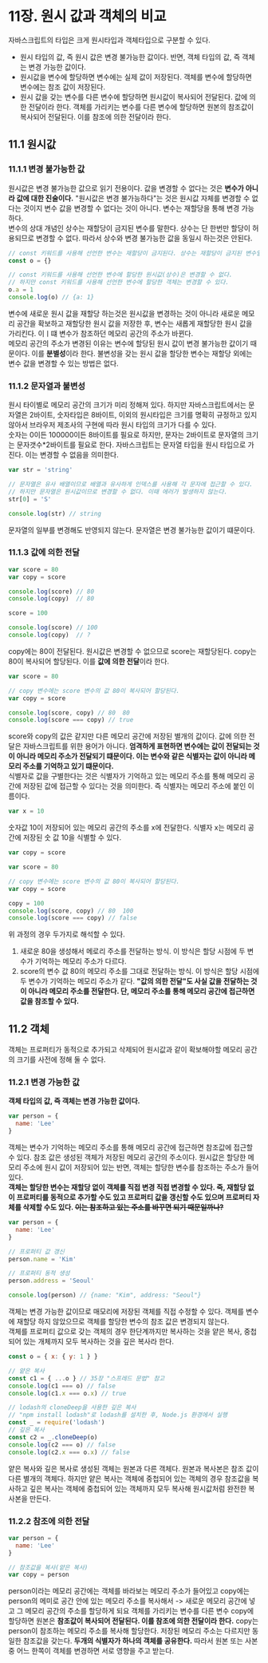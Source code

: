 # 11장. 원시 값과 객체의 비교
자바스크립트의 타입은 크게 원시타입과 객체타입으로 구분할 수 있다. 
- 원시 타입의 값, 즉 원시 값은 변경 불가능한 값이다. 반면, 객체 타입의 값, 즉 객체는 변경 가능한 값이다.
- 원시값을 변수에 할당하면 변수에는 실제 값이 저장된다. 객체를 변수에 할당하면 변수에는 참조 값이 저장된다.
- 원시 값을 갖는 변수를 다른 변수에 할당하면 원시값이 복사되어 전달된다. 값에 의한 전달이라 한다. 객체를 가리키는 변수를 다른 변수에 할당하면 원본의 참조값이 복사되어 전달된다. 이를 참조에 의한 전달이라 한다.
## 11.1 원시값
### 11.1.1 변경 불가능한 값
원시값은 변경 불가능한 값으로 읽기 전용이다. 값을 변경할 수 없다는 것은 **변수가 아니라 값에 대한 진술이다.** "원시값은 변경 불가능하다"는 것은 원시값 자체를 변경할 수 없다는 것이지 변수 값을 변경할 수 없다는 것이 아니다. 변수는 재할당을 통해 변경 가능하다.</br>
변수의 상대 개념인 상수는 재할당이 금지된 변수를 말한다. 상수는 단 한번만 할당이 허용되므로 변경할 수 없다. 따라서 상수와 변경 불가능한 값을 동일시 하는것은 안된다.
```js
// const 키워드를 사용해 선언한 변수는 재할당이 금지된다. 상수는 재할당이 금지된 변수일 뿐이다.
const o = {}

// const 키워드를 사용해 선언한 변수에 할당한 원시값(상수)은 변경할 수 없다.
// 하지만 const 키워드를 사용해 선언한 변수에 할당한 객체는 변경할 수 있다.
o.a = 1
console.log(o) // {a: 1}
```
변수에 새로운 원시 값을 재할당 하는것은 원시값을 변경하는 것이 아니라 새로운 메모리 공간을 확보하고 재할당한 원시 값을 저장한 후, 변수는 새롭게 재할당한 원시 값을 가리킨다. 이ㅣ떄 변수가 참조하던 메모리 공간의 주소가 바뀐다.</br>
메모리 공간의 주소가 변경된 이유는 변수에 할당된 원시 값이 변경 불가능한 값이기 때문이다. 이를 **분별성**이라 한다. 불변성을 갖는 원시 값을 할당한 변수는 재할당 외에는 변수 값을 변경할 수 있는 방법은 없다. 
### 11.1.2 문자열과 불변성
원시 타이별로 메모리 공간의 크기가 미리 정해져 있다. 하지만 자바스크립트에서는 문자열은 2바이트, 숫자타입은 8바이트, 이외의 원시타입은 크기를 명확히 규정하고 있지 않아서 브라우저 제조사의 구현에 따라 원시 타입의 크기가 다를 수 있다.</br>
숫자는 0이든 100000이든 8바이트를 필요로 하지만, 문자는 2바이트로 문자열의 크기는 문자갯수*2바이트를 필요로 한다. 자바스크립트는 문자열 타입을 원시 타입으로 가진다. 이는 변경할 수 없음을 의미한다.
```js
var str = 'string'

// 문자열은 유사 배열이므로 배열과 유사하게 인덱스를 사용해 각 문자에 접근할 수 있다.
// 하지만 문자열은 원시값이므로 변경할 수 없다. 이때 에러가 발생하지 않는다.
str[0] = 'S'

console.log(str) // string
```
문자열의 일부를 변경해도 반영되지 않는다. 문자열은 변경 불가능한 값이기 떄문이다. 
### 11.1.3 값에 의한 전달
```js
var score = 80
var copy = score

console.log(score) // 80
console.log(copy)  // 80

score = 100

console.log(score) // 100
console.log(copy)  // ?
```
copy에는 80이 전달된다. 원시값은 변경할 수 없으므로 score는 재할당된다. copy는 80이 복사되어 할당된다. 이를 **값에 의한 전달**이라 한다. 
```js
var score = 80

// copy 변수에는 score 변수의 값 80이 복사되어 할당된다.
var copy = score

console.log(score, copy) // 80  80
console.log(score === copy) // true
```
score와 copy의 값은 같지만 다른 메모리 공간에 저장된 별개의 값이다. 값에 의한 전달은 자바스크립트를 위한 용어가 아니다. **엄격하게 표현하면 변수에는 값이 전달되는 것이 아니라 메모리 주소가 전달되기 떄문이다. 이는 변수와 같은 식별자는 값이 아니라 메모리 주소를 기억하고 있기 떄문이다.**</br>
식별자로 값을 구별한다는 것은 식별자가 기억하고 있는 메모리 주소를 통해 메모리 공간에 저장된 값에 접근할 수 있다는 것을 의미한다. 즉 식별자는 메모리 주소에 붙인 이름이다.
```js
var x = 10
```
숫자값 10이 저장되어 있는 메모리 공간의 주소를 x에 전달한다. 식별자 x는 메모리 공간에 저장된 숫 값 10을 식별할 수 있다. 
```js
var copy = score
```
```js
var score = 80

// copy 변수에는 score 변수의 값 80이 복사되어 할당된다.
var copy = score

copy = 100
console.log(score, copy) // 80  100
console.log(score === copy) // false
```
위 과정의 경우 두가지로 해석할 수 있다.
1. 새로운 80을 생성해서 메로리 주소를 전달하는 방식. 이 방식은 할당 시점에 두 변수가 기억하는 메모리 주소가 다르다.
2. score의 변수 값 80의 메모리 주소를 그대로 전달하는 방식. 이 방식은 할당 시점에 두 변수가 기억하는 메모리 주소가 같다.
**"값의 의한 전달"도 사실 값을 전달하는 것이 아니라 메모리 주소를 전달한다. 단, 메모리 주소를 통해 메모리 공간에 접근하면 값을 참조할 수 있다.**
## 11.2 객체
객체는 프로퍼티가 동적으로 추가되고 삭제되어 원시값과 같이 확보해야할 메모리 공간의 크기를 사전에 정해 둘 수 없다. 
### 11.2.1 변경 가능한 값
**객체 타입의 값, 즉 객체는 변경 가능한 값이다.** 
```js
var person = {
  name: 'Lee'
}
```
객체는 변수가 기억하는 메모리 주소를 통해 메모리 공간에 접근하면 참조값에 접근할 수 있다. 참조 값은 생성된 객체가 저장된 메모리 공간의 주소이다. 
원시값은 할당한 메모리 주소에 원시 값이 저장되어 있는 반면, 객체는 할당한 변수를 참조하는 주소가 들어있다.</br>
**객체는 할당한 변수는 재할당 없이 객체를 직접 변경 직접 변경할 수 있다. 죽, 재할당 없이 프로퍼티를 동적으로 추가할 수도 있고 프로퍼티 값을 갱신할 수도 있으며 프로퍼티 자체를 삭제할 수도 있다. ~~이는 참조하고 있는 주소를 바꾸면 되기 때문일까나?~~**
```js
var person = {
  name: 'Lee'
}

// 프로퍼티 값 갱신
person.name = 'Kim'

// 프로퍼티 동적 생성
person.address = 'Seoul'

console.log(person) // {name: "Kim", address: "Seoul"}
```
객체는 변경 가능한 값이므로 매모리에 저장된 객체를 직접 수정할 수 있다. 객체를 변수에 재할당 하지 않았으므로 객체를 할당한 변수의 참조 값은 변경되지 않는다.</br>
객체를 프로퍼티 값으로 갖는 객체의 경우 한단계까지만 복사하는 것을 얕은 복사, 중첩되어 있는 개체까지 모두 복사하는 것을 깊은 복사라 한다.
```js
const o = { x: { y: 1 } }

// 얕은 복사
const c1 = { ...o } // 35장 "스프레드 문법" 참고
console.log(c1 === o) // false
console.log(c1.x === o.x) // true

// lodash의 cloneDeep을 사용한 깊은 복사
// "npm install lodash"로 lodash를 설치한 후, Node.js 환경에서 실행
const _ = require('lodash')
// 깊은 복사
const c2 = _.cloneDeep(o)
console.log(c2 === o) // false
console.log(c2.x === o.x) // false
```
얕은 복사와 깊은 복사로 생성된 객체는 원본과 다른 객체다. 원본과 복사본은 참조 값이 다른 별개의 객체다. 하지만 얕은 복사는 객체에 중첩되어 있는 객체의 경우 참조값을 복사하고 깊은 복사는 객체에 중첩되어 있는 객체까지 모두 복사해 원시값처럼 완전한 복사본을 만든다.
### 11.2.2 참조에 의한 전달
```js
var person = {
  name: 'Lee'
}

// 참조값을 복사(얕은 복사)
var copy = person
```
person이라는 메모리 공간에는 객체를 바라보는 메모리 주소가 들어있고
copy에는 person의 메미로 공간 안에 있는 메모리 주소를 복사해서 -> 새로운 메모리 공간에 넣고 그 메모리 공간의 주소를 할당하게 되요
객체를 가리키는 변수를 다른 변수 copy에 할당하면 원본은 **참조값이 복사되어 전달된다. 이를 참조에 의한 전달이라 한다.**
copy는 person이 참조하는 메모리 주소를 복사해 할당한다. 저장된 메모리 주소는 다르지만 동일한 참조값을 갖는다. **두개의 식별자가 하나의 객체를 공유한다.** 따라서 원본 또는 사본중 어느 한쪽이 객체를 변경하면 서로 영향을 주고 받는다.
